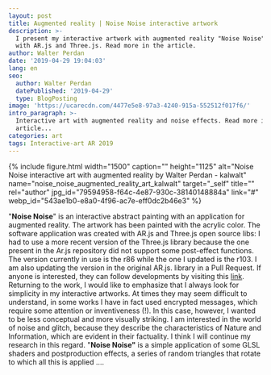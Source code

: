 ```yaml
---
layout: post
title: Augmented reality | Noise Noise interactive artwork
description: >-
  I present my interactive artwork with augmented reality "Noise Noise" made
  with AR.js and Three.js. Read more in the article.
author: Walter Perdan
date: '2019-04-29 19:04:03'
lang: en
seo:
  author: Walter Perdan
  datePublished: '2019-04-29'
  type: BlogPosting
image: 'https://ucarecdn.com/4477e5e8-97a3-4240-915a-552512f017f6/'
intro_paragraph: >-
  Interactive art with augmented reality and noise effects. Read more in the
  article...
categories: art
tags: Interactive-art AR 2019
---
```

{% include figure.html width="1500" caption="" height="1125" alt="Noise Noise interactive art with augmented reality by Walter Perdan - kalwalt" name="noise_noise_augmented_reality_art_kalwalt" target="_self" title="" rel="author" jpg_id="79594958-f64c-4e87-930c-38140148884a" link="#" webp_id="543ae1b0-e8a0-4f96-ac7e-eff0dc2b46e3" %}

"**Noise Noise**" is an interactive abstract painting with an application for augmented reality. The artwork has been painted with the acrylic color. The software application was created with AR.js and Three.js open source libs: I had to use a more recent version of the Three.js library because the one present in the Ar.js repository did not support some post-effect functions. The version currently in use is the r86 while the one I updated is the r103. I am also updating the version in the original AR.js. library in a Pull Request. If anyone is interested, they can follow developments by visiting this [link](https://github.com/jeromeetienne/AR.js/pull/515). Returning to the work, I would like to emphasize that I always look for simplicity in my interactive artworks. At times they may seem difficult to understand, in some works I have in fact used encrypted messages, which require some attention or inventiveness (!). In this case, however, I wanted to be less conceptual and more visually striking. I am interested in the world of noise and glitch, because they describe the characteristics of Nature and Information, which are evident in their factuality. I think I will continue my research in this regard. "**Noise Noise"** is a simple application of some GLSL shaders and postproduction effects, a series of random triangles that rotate to which all this is applied ....
